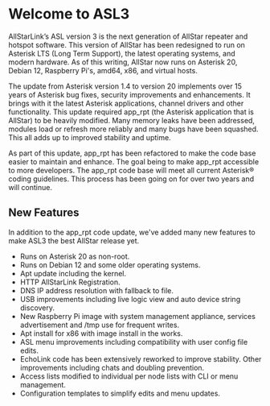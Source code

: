 # Welcome to ASL3

AllStarLink’s ASL version 3 is the next generation of AllStar repeater and hotspot software.  This version of AllStar has been redesigned to run on Asterisk LTS (Long Term Support), the latest operating systems, and modern hardware. As of this writing, AllStar now runs on Asterisk 20, Debian 12, Raspberry Pi's, amd64, x86, and virtual hosts.

The update from Asterisk version 1.4 to version 20 implements over 15 years of Asterisk bug fixes, security improvements and enhancements.  It brings with it the latest Asterisk applications, channel drivers and other functionality. This update required app\_rpt (the Asterisk application that is AllStar) to be heavily modified. Many memory leaks have been addressed, modules load or refresh more reliably and many bugs have been squashed. This all adds up to improved stability and uptime.

As part of this update, app\_rpt has been refactored to make the code base easier to maintain and enhance.  The goal being to make app_rpt accessible to more developers. The app\_rpt code base will meet all current Asterisk® coding guidelines.  This process has been going on for over two years and will continue.

## New Features

In addition to the app_rpt code update, we've added many new features to make ASL3 the best AllStar release yet.

 - Runs on Asterisk 20 as non-root.
 - Runs on Debian 12 and some older operating systems.
 - Apt update including the kernel.
 - HTTP AllStarLink Registration.
 - DNS IP address resolution with fallback to file.
 - USB improvements including live logic view and auto device string discovery.
 - New Raspberry Pi image with system management appliance, services advertisement and /tmp use for frequent writes.
 - Apt install for x86 with image install in the works.
 - ASL menu improvements including compatibility with user config file edits.
 - EchoLink code has been extensively reworked to improve stability. Other improvements including chats and doubling prevention.
 - Access lists modified to individual per node lists with CLI or menu management.
 - Configuration templates to simplify edits and menu updates.
